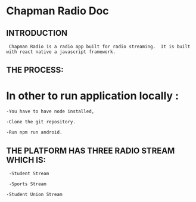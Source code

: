 # Chapman Radio Doc



## INTRODUCTION

     Chapman Radio is a radio app built for radio streaming.  It is built with react native a javascript framework.

## THE PROCESS:

# In other to run application locally :

    -You have to have node installed,

    -Clone the git repository.

    -Run npm run android.
    
## THE PLATFORM HAS THREE RADIO STREAM WHICH IS:

     -Student Stream

     -Sports Stream

    -Student Union Stream

